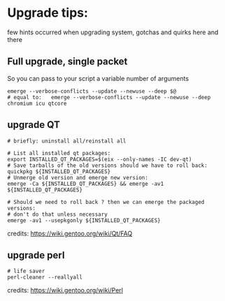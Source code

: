 # Upgrade tips:
few hints occurred when upgrading system, gotchas and quirks here and there

## Full upgrade, single packet
So you can pass to your script a variable number of arguments
```
emerge --verbose-conflicts --update --newuse --deep $@
# equal to:   emerge --verbose-conflicts --update --newuse --deep chromium icu qtcore
```

## upgrade QT
```
# briefly: uninstall all/reinstall all

# List all installed qt packages:
export INSTALLED_QT_PACKAGES=$(eix --only-names -IC dev-qt)
# Save tarballs of the old versions should we have to roll back:
quickpkg ${INSTALLED_QT_PACKAGES}
# Unmerge old version and emerge new version:
emerge -Ca ${INSTALLED_QT_PACKAGES} && emerge -av1 ${INSTALLED_QT_PACKAGES}

# Should we need to roll back ? then we can emerge the packaged versions:
# don't do that unless necessary
emerge -av1 --usepkgonly ${INSTALLED_QT_PACKAGES}
```
credits: https://wiki.gentoo.org/wiki/Qt/FAQ

## upgrade perl
```
# life saver
perl-cleaner --reallyall
```
credits: https://wiki.gentoo.org/wiki/Perl
